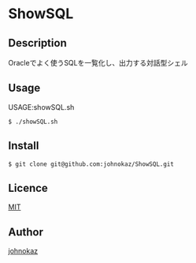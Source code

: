 ShowSQL
====

## Description
Oracleでよく使うSQLを一覧化し、出力する対話型シェル

## Usage
USAGE:showSQL.sh

```commandline
$ ./showSQL.sh
```

## Install

```commandline
$ git clone git@github.com:johnokaz/ShowSQL.git
```

## Licence

[MIT](https://github.com/tcnksm/tool/blob/master/LICENCE)

## Author

[johnokaz](https://github.com/johnokaz)
